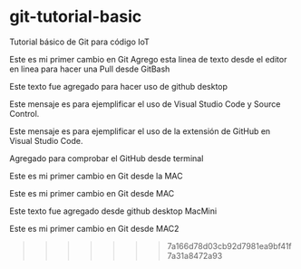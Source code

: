 # git-tutorial-basic
Tutorial básico de Git para código IoT

Este es mi primer cambio en Git
Agrego esta linea de texto desde el editor en linea para hacer una Pull desde GitBash

Este texto fue agregado para hacer uso de github desktop

Este mensaje es para ejemplificar el uso de Visual Studio Code y Source Control.

Este mensaje es para ejemplificar el uso de la extensión de GitHub en Visual Studio Code.

Agregado para comprobar el GitHub desde terminal

Este es mi primer cambio en Git desde la MAC

Este es mi primer cambio en Git desde MAC


Este texto fue agregado desde github desktop MacMini










Este es mi primer cambio en Git desde MAC2
>>>>>>> 7a166d78d03cb92d7981ea9bf41f7a31a8472a93
